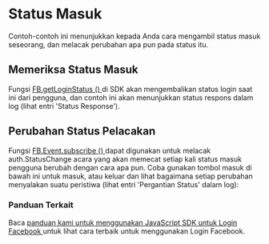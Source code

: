 <h1> Status Masuk </h1> 
<p> Contoh-contoh ini menunjukkan kepada Anda cara mengambil status masuk seseorang, dan melacak perubahan apa pun pada status itu. </p> 

<h2> Memeriksa Status Masuk </h2> 
<p> Fungsi <a href="https://developers.facebook.com/docs/reference/javascript/FB.getLoginStatus"> FB.getLoginStatus () </a> di SDK akan mengembalikan status login saat ini dari pengguna, dan contoh ini akan menunjukkan status respons dalam log (lihat entri 'Status Response'). </p> 

<script> FB.getLoginStatus (fungsi (respons) { Log.info ('Status Response', response); }); </script> 

<h2> Perubahan Status Pelacakan </h2> 
<p> Fungsi <a href="https://developers.facebook.com/docs/reference/javascript/FB.Event.subscribe/"> FB.Event.subscribe () </a> dapat digunakan untuk melacak auth.StatusChange acara yang akan memecat setiap kali status masuk pengguna berubah dengan cara apa pun. Coba gunakan tombol masuk di bawah ini untuk masuk, atau keluar dan lihat bagaimana setiap perubahan menyalakan suatu peristiwa (lihat entri 'Pergantian Status' dalam log): </p> 

<script> FB.Event.subscribe ('auth.statusChange', function (response) { Log.info ('Acara Perubahan Status', respons); }); </script> 
<div class = "fb-login-button" data-max-rows = "1" data-size = "medium" data-auto-logout-link = "true"> </div> 

<h3> Panduan Terkait </h3> 
<p> Baca <a href="https://developers.facebook.com/docs/facebook-login/login-flow-for-web/"> panduan kami untuk menggunakan JavaScript SDK untuk Login Facebook </a> untuk lihat cara terbaik untuk menggunakan Login Facebook. </p>
